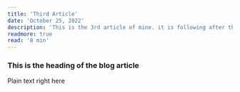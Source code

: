 ```yaml
---
title: 'Third Article'
date: 'October 25, 2022'
description: 'This is the 3rd article of mine. it is following after the second one.'
readmore: true
read: '8 min'
---
```


### This is the heading of the blog article

Plain text right here
